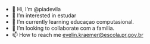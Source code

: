 - 👋 Hi, I’m @piadevila
- 👀 I’m interested in estudar
- 🌱 I’m currently learning educaçao  computasional.
- 💞️ I’m looking to collaborate com a familia.
- 📫 How to reach me  evelin.kraemer@escola.pr.gov.br

<!---
piadevila/piadevila is a ✨ special ✨ repository because its `README.md` (this file) appears on your GitHub profile.
You can click the Preview link to take a look at your changes.
--->
